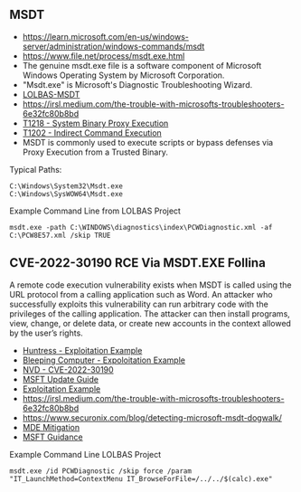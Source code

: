 ## MSDT 
- https://learn.microsoft.com/en-us/windows-server/administration/windows-commands/msdt
- https://www.file.net/process/msdt.exe.html
- The genuine msdt.exe file is a software component of Microsoft Windows Operating System by Microsoft Corporation.
- "Msdt.exe" is Microsoft's Diagnostic Troubleshooting Wizard.
- [LOLBAS-MSDT](https://lolbas-project.github.io/lolbas/Binaries/Msdt/)
- https://irsl.medium.com/the-trouble-with-microsofts-troubleshooters-6e32fc80b8bd
- [T1218 - System Binary Proxy Execution](https://attack.mitre.org/techniques/T1218/)
- [T1202 - Indirect Command Execution](https://attack.mitre.org/techniques/T1202/)
- MSDT is commonly used to execute scripts or bypass defenses via Proxy Execution from a Trusted Binary.  

Typical Paths:
~~~
C:\Windows\System32\Msdt.exe
C:\Windows\SysWOW64\Msdt.exe
~~~

Example Command Line from LOLBAS Project
~~~
msdt.exe -path C:\WINDOWS\diagnostics\index\PCWDiagnostic.xml -af C:\PCW8E57.xml /skip TRUE
~~~

## CVE-2022-30190 RCE Via MSDT.EXE Follina 
A remote code execution vulnerability exists when MSDT is called using the URL protocol from a calling application such as Word. 
An attacker who successfully exploits this vulnerability can run arbitrary code with the privileges of the calling application. 
The attacker can then install programs, view, change, or delete data, or create new accounts in the context allowed by the user’s rights.
- [Huntress - Exploitation Example](https://www.huntress.com/blog/microsoft-office-remote-code-execution-follina-msdt-bug)
- [Bleeping Computer - Expoloitation Example](https://www.bleepingcomputer.com/news/security/new-microsoft-office-zero-day-used-in-attacks-to-execute-powershell/)
- [NVD - CVE-2022-30190](https://nvd.nist.gov/vuln/detail/CVE-2022-30190)
- [MSFT Update Guide](https://msrc.microsoft.com/update-guide/vulnerability/CVE-2022-30190)
- [Exploitation Example](https://doublepulsar.com/follina-a-microsoft-office-code-execution-vulnerability-1a47fce5629e)
- https://irsl.medium.com/the-trouble-with-microsofts-troubleshooters-6e32fc80b8bd
- https://www.securonix.com/blog/detecting-microsoft-msdt-dogwalk/
- [MDE Mitigation](https://docs.microsoft.com/en-us/microsoft-365/security/defender-endpoint/attack-surface-reduction-rules-reference?view=o365-worldwide#block-all-office-applications-from-creating-child-processes)
- [MSFT Guidance](https://msrc-blog.microsoft.com/2022/05/30/guidance-for-cve-2022-30190-microsoft-support-diagnostic-tool-vulnerability/)

Example Command Line LOLBAS Project
~~~
msdt.exe /id PCWDiagnostic /skip force /param "IT_LaunchMethod=ContextMenu IT_BrowseForFile=/../../$(calc).exe"
~~~
